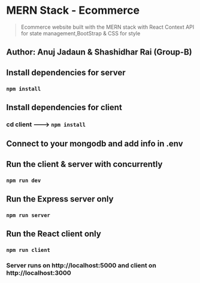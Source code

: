 # MERN Stack - Ecommerce
> Ecommerce website built with the MERN stack with React Context API for state management,BootStrap & CSS for style

## Author: Anuj Jadaun & Shashidhar Rai (Group-B)

## Install dependencies for server 
### `npm install`

## Install dependencies for client
### cd client ---> `npm install`

## Connect to your mongodb and add info in .env

## Run the client & server with concurrently
### `npm run dev`

## Run the Express server only
### `npm run server`

## Run the React client only
### `npm run client`

### Server runs on http://localhost:5000 and client on http://localhost:3000

